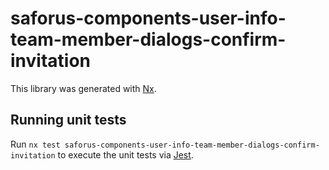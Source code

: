 # saforus-components-user-info-team-member-dialogs-confirm-invitation

This library was generated with [Nx](https://nx.dev).

## Running unit tests

Run `nx test saforus-components-user-info-team-member-dialogs-confirm-invitation` to execute the unit tests via [Jest](https://jestjs.io).
